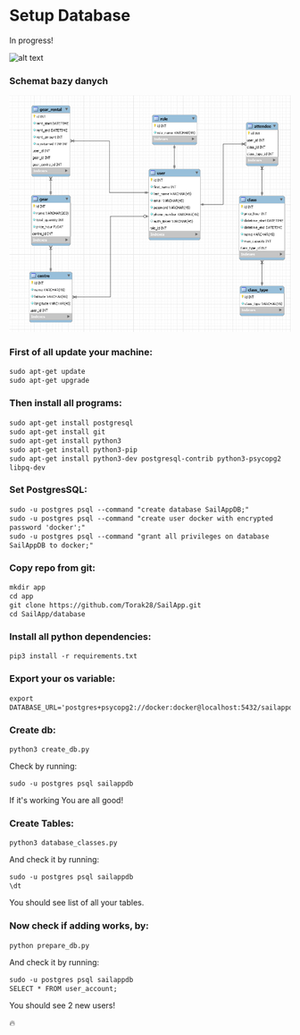 # Setup Database

In progress!

![alt text](https://flask-restplus.readthedocs.io/en/stable/#)

### Schemat bazy danych

![alt text](schemat_bazki.png)


### First of all update your machine:

```
sudo apt-get update
sudo apt-get upgrade
```

### Then install all programs:

```
sudo apt-get install postgresql
sudo apt-get install git
sudo apt-get install python3
sudo apt-get install python3-pip
sudo apt-get install python3-dev postgresql-contrib python3-psycopg2 libpq-dev
```

### Set PostgresSQL:

```
sudo -u postgres psql --command "create database SailAppDB;"
sudo -u postgres psql --command "create user docker with encrypted password 'docker';"
sudo -u postgres psql --command "grant all privileges on database SailAppDB to docker;"
```

### Copy repo from git:

```
mkdir app
cd app
git clone https://github.com/Torak28/SailApp.git
cd SailApp/database
```

### Install all python dependencies:

```
pip3 install -r requirements.txt
```

### Export your os variable:

```
export DATABASE_URL='postgres+psycopg2://docker:docker@localhost:5432/sailappdb'
```

### Create db:

```
python3 create_db.py
```

Check by running:

```
sudo -u postgres psql sailappdb
```

If it's working You are all good!

### Create Tables:

```
python3 database_classes.py
```

And check it by running:

```
sudo -u postgres psql sailappdb
\dt
```
You should see list of all your tables.

### Now check if adding works, by:

```
python prepare_db.py
```

And check it by running:

```
sudo -u postgres psql sailappdb
SELECT * FROM user_account;
```

You should see 2 new users!

:fire: